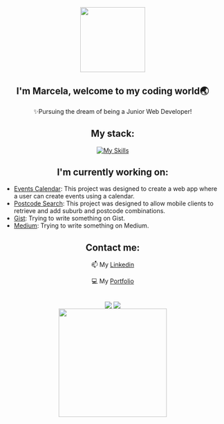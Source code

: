 <div id="header" align="center">
<img  align="center" height="150" src="https://user-images.githubusercontent.com/74038190/226190894-18e959ba-d458-4a94-ac44-790190f2a947.gif" />

## I'm Marcela, welcome to my coding world🌏 
✨Pursuing the dream of being a Junior Web Developer!
  
## My stack:
[![My Skills](https://skillicons.dev/icons?i=react,ts,java,spring,js,vite,graphql,nodejs,nestjs,nextjs,mysql,html,bootstrap,css,tailwind&theme=light)](https://skillicons.dev)

## I'm currently working on:
</div>

<div id="projects" align="left">

* [Events Calendar](https://github.com/marcelamejiao/Events-Calendar): This project was designed to create a web app where a user can create events using a calendar.
* [Postcode Search](https://github.com/marcelamejiao/Postcode-Search): This project was designed to allow mobile clients to retrieve and add suburb and postcode combinations.
* [Gist](https://gist.github.com/marcelamejiao): Trying to write something on Gist.
* [Medium](https://medium.com/@marcelamejia/uri-url-components-d5dac1233d13): Trying to write something on Medium.

</div>

<div id="contact" align="center">

## Contact me:

📫 My [Linkedin](https://www.linkedin.com/in/wmarcelamejia) 

💻 My [Portfolio](https://marcelamejiao.github.io/Portfolio-Scss/) 

</div>

<br />

<div id="stats" align="center">

<img  align="center" src="https://github-readme-stats.vercel.app/api?username=marcelamejiao&show_icons=true&card_width=600&theme=material-palenight" />

<img align="center" src="https://github-readme-stats.vercel.app/api/top-langs/?username=marcelamejiao&layout=compact&card_width=600&theme=material-palenight" />

</div>

<div id="no-internet" align="center">
<img  align="center" height="250" src="https://user-images.githubusercontent.com/74038190/212284136-03988914-d899-44b4-b1d9-4eeccf656e44.gif" />
</div>


